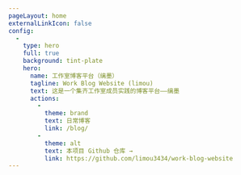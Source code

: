 ```yaml
---
pageLayout: home
externalLinkIcon: false
config:
  -
    type: hero
    full: true
    background: tint-plate
    hero:
      name: 工作室博客平台（缡墨）
      tagline: Work Blog Website (limou)
      text: 这是一个集齐工作室成员实践的博客平台——缡墨
      actions:
        -
          theme: brand
          text: 日常博客
          link: /blog/
        -
          theme: alt
          text: 本项目 Github 仓库 →
          link: https://github.com/limou3434/work-blog-website
---
```

